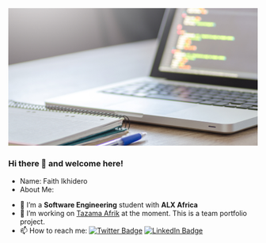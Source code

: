 <img src="https://github.com/Faitholo/Faitholo/blob/main/img.png" />

### Hi there 👋 and welcome here!

* Name: Faith Ikhidero
* About Me:
- 🌱 I’m a **Software Engineering** student with **ALX Africa**
- 🔭 I’m working on [Tazama Afrik](https://github.com/Tazama-Afrik/tazama-afrik) at the moment. This is a team portfolio project.
- 📫 How to reach me:
[![Twitter Badge](https://img.shields.io/badge/Twitter-Profile-informational?style=flat&logo=twitter&logoColor=white&color=1CA2F1)](https://twitter.com/faith_ikhidero)
[![LinkedIn Badge](https://img.shields.io/badge/LinkedIn-Profile-informational?style=flat&logo=linkedin&logoColor=white&color=0D76A8)](https://www.linkedin.com/in/faith-ikhidero-517582a7)
